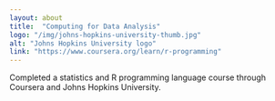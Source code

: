 ```yaml
---
layout: about
title:  "Computing for Data Analysis"
logo: "/img/johns-hopkins-university-thumb.jpg"
alt: "Johns Hopkins University logo"
link: "https://www.coursera.org/learn/r-programming"
---
```


Completed a statistics and R programming language course through Coursera and Johns Hopkins University.
